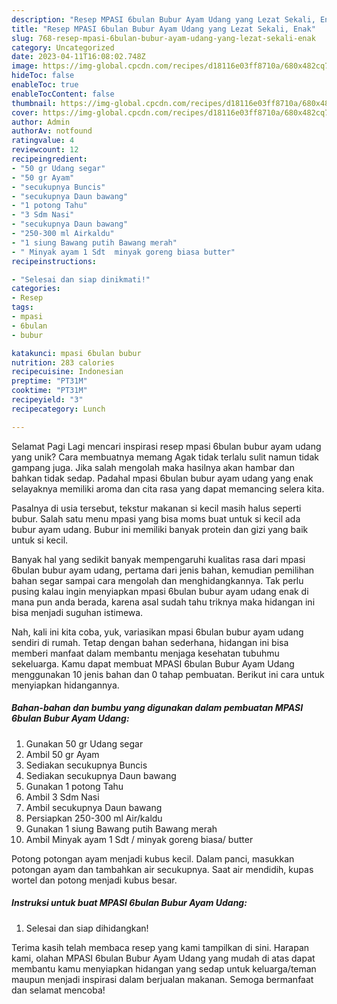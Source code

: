 ```yaml
---
description: "Resep MPASI 6bulan Bubur Ayam Udang yang Lezat Sekali, Enak"
title: "Resep MPASI 6bulan Bubur Ayam Udang yang Lezat Sekali, Enak"
slug: 768-resep-mpasi-6bulan-bubur-ayam-udang-yang-lezat-sekali-enak
category: Uncategorized
date: 2023-04-11T16:08:02.748Z
image: https://img-global.cpcdn.com/recipes/d18116e03ff8710a/680x482cq70/mpasi-6bulan-bubur-ayam-udang-foto-resep-utama.jpg
hideToc: false
enableToc: true
enableTocContent: false
thumbnail: https://img-global.cpcdn.com/recipes/d18116e03ff8710a/680x482cq70/mpasi-6bulan-bubur-ayam-udang-foto-resep-utama.jpg
cover: https://img-global.cpcdn.com/recipes/d18116e03ff8710a/680x482cq70/mpasi-6bulan-bubur-ayam-udang-foto-resep-utama.jpg
author: Admin
authorAv: notfound
ratingvalue: 4
reviewcount: 12
recipeingredient:
- "50 gr Udang segar"
- "50 gr Ayam"
- "secukupnya Buncis"
- "secukupnya Daun bawang"
- "1 potong Tahu"
- "3 Sdm Nasi"
- "secukupnya Daun bawang"
- "250-300 ml Airkaldu"
- "1 siung Bawang putih Bawang merah"
- " Minyak ayam 1 Sdt  minyak goreng biasa butter"
recipeinstructions:

- "Selesai dan siap dinikmati!"
categories:
- Resep
tags:
- mpasi
- 6bulan
- bubur

katakunci: mpasi 6bulan bubur 
nutrition: 283 calories
recipecuisine: Indonesian
preptime: "PT31M"
cooktime: "PT31M"
recipeyield: "3"
recipecategory: Lunch

---
```



Selamat Pagi Lagi mencari inspirasi resep mpasi 6bulan bubur ayam udang yang unik? Cara membuatnya memang Agak tidak terlalu sulit namun tidak gampang juga. Jika salah mengolah maka hasilnya akan hambar dan bahkan tidak sedap. Padahal mpasi 6bulan bubur ayam udang yang enak selayaknya memiliki aroma dan cita rasa yang dapat memancing selera kita.


Pasalnya di usia tersebut, tekstur makanan si kecil masih halus seperti bubur. Salah satu menu mpasi yang bisa moms buat untuk si kecil ada bubur ayam udang. Bubur ini memiliki banyak protein dan gizi yang baik untuk si kecil.

Banyak hal yang sedikit banyak mempengaruhi kualitas rasa dari mpasi 6bulan bubur ayam udang, pertama dari jenis bahan, kemudian pemilihan bahan segar sampai cara mengolah dan menghidangkannya. Tak perlu pusing kalau ingin menyiapkan mpasi 6bulan bubur ayam udang enak di mana pun anda berada, karena asal sudah tahu triknya maka hidangan ini bisa menjadi suguhan istimewa.


Nah, kali ini kita coba, yuk, variasikan mpasi 6bulan bubur ayam udang sendiri di rumah. Tetap dengan bahan sederhana, hidangan ini bisa memberi manfaat dalam membantu menjaga kesehatan tubuhmu sekeluarga. Kamu dapat membuat MPASI 6bulan Bubur Ayam Udang menggunakan 10 jenis bahan dan 0 tahap pembuatan. Berikut ini cara untuk menyiapkan hidangannya.

<!--inarticleads1-->

##### Bahan-bahan dan bumbu yang digunakan dalam pembuatan MPASI 6bulan Bubur Ayam Udang:

1. Gunakan 50 gr Udang segar
1. Ambil 50 gr Ayam
1. Sediakan secukupnya Buncis
1. Sediakan secukupnya Daun bawang
1. Gunakan 1 potong Tahu
1. Ambil 3 Sdm Nasi
1. Ambil secukupnya Daun bawang
1. Persiapkan 250-300 ml Air/kaldu
1. Gunakan 1 siung Bawang putih Bawang merah
1. Ambil  Minyak ayam 1 Sdt / minyak goreng biasa/ butter


Potong potongan ayam menjadi kubus kecil. Dalam panci, masukkan potongan ayam dan tambahkan air secukupnya. Saat air mendidih, kupas wortel dan potong menjadi kubus besar. 

<!--inarticleads2-->

##### Instruksi untuk buat MPASI 6bulan Bubur Ayam Udang:


1. Selesai dan siap dihidangkan!



Terima kasih telah membaca resep yang kami tampilkan di sini. Harapan kami, olahan MPASI 6bulan Bubur Ayam Udang yang mudah di atas dapat membantu kamu menyiapkan hidangan yang sedap untuk keluarga/teman maupun menjadi inspirasi dalam berjualan makanan. Semoga bermanfaat dan selamat mencoba!
